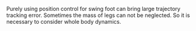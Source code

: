 Purely using position control for swing foot can bring large trajectory tracking error. Sometimes the mass of legs can not be neglected.
So it is necessary to consider whole body dynamics.
